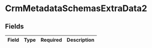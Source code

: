 # CrmMetadataSchemasExtraData2


## Fields

| Field       | Type        | Required    | Description |
| ----------- | ----------- | ----------- | ----------- |